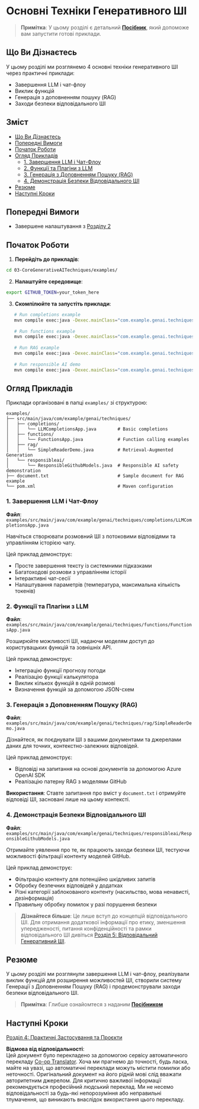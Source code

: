 <!--
CO_OP_TRANSLATOR_METADATA:
{
  "original_hash": "0a27b17f64f598a80b72d93b98b7ed04",
  "translation_date": "2025-07-21T20:42:58+00:00",
  "source_file": "03-CoreGenerativeAITechniques/README.md",
  "language_code": "uk"
}
-->
# Основні Техніки Генеративного ШІ

>**Примітка**: У цьому розділі є детальний [**Посібник**](./TUTORIAL.md), який допоможе вам запустити готові приклади.

## Що Ви Дізнаєтесь
У цьому розділі ми розглянемо 4 основні техніки генеративного ШІ через практичні приклади:
- Завершення LLM і чат-флоу
- Виклик функцій
- Генерація з доповненням пошуку (RAG)
- Заходи безпеки відповідального ШІ

## Зміст

- [Що Ви Дізнаєтесь](../../../03-CoreGenerativeAITechniques)
- [Попередні Вимоги](../../../03-CoreGenerativeAITechniques)
- [Початок Роботи](../../../03-CoreGenerativeAITechniques)
- [Огляд Прикладів](../../../03-CoreGenerativeAITechniques)
  - [1. Завершення LLM і Чат-Флоу](../../../03-CoreGenerativeAITechniques)
  - [2. Функції та Плагіни з LLM](../../../03-CoreGenerativeAITechniques)
  - [3. Генерація з Доповненням Пошуку (RAG)](../../../03-CoreGenerativeAITechniques)
  - [4. Демонстрація Безпеки Відповідального ШІ](../../../03-CoreGenerativeAITechniques)
- [Резюме](../../../03-CoreGenerativeAITechniques)
- [Наступні Кроки](../../../03-CoreGenerativeAITechniques)

## Попередні Вимоги

- Завершене налаштування з [Розділу 2](../../../02-SetupDevEnvironment)

## Початок Роботи

1. **Перейдіть до прикладів**:  
```bash
cd 03-CoreGenerativeAITechniques/examples/
```  
2. **Налаштуйте середовище**:  
```bash
export GITHUB_TOKEN=your_token_here
```  
3. **Скомпілюйте та запустіть приклади**:  
```bash
   # Run completions example
   mvn compile exec:java -Dexec.mainClass="com.example.genai.techniques.completions.LLMCompletionsApp"
   
   # Run functions example  
   mvn compile exec:java -Dexec.mainClass="com.example.genai.techniques.functions.FunctionsApp"
   
   # Run RAG example
   mvn compile exec:java -Dexec.mainClass="com.example.genai.techniques.rag.SimpleReaderDemo"
   
   # Run responsible AI demo
   mvn compile exec:java -Dexec.mainClass="com.example.genai.techniques.responsibleai.ResponsibleGithubModels"
   ```  

## Огляд Прикладів

Приклади організовані в папці `examples/` зі структурою:

```
examples/
├── src/main/java/com/example/genai/techniques/
│   ├── completions/
│   │   └── LLMCompletionsApp.java        # Basic completions 
│   ├── functions/
│   │   └── FunctionsApp.java             # Function calling examples
│   ├── rag/
│   │   └── SimpleReaderDemo.java         # Retrieval-Augmented Generation
│   └── responsibleai/
│       └── ResponsibleGithubModels.java  # Responsible AI safety demonstration
├── document.txt                          # Sample document for RAG example
└── pom.xml                               # Maven configuration
```

### 1. Завершення LLM і Чат-Флоу
**Файл**: `examples/src/main/java/com/example/genai/techniques/completions/LLMCompletionsApp.java`

Навчіться створювати розмовний ШІ з потоковими відповідями та управлінням історією чату.

Цей приклад демонструє:
- Просте завершення тексту із системними підказками
- Багатоходові розмови з управлінням історії
- Інтерактивні чат-сесії
- Налаштування параметрів (температура, максимальна кількість токенів)

### 2. Функції та Плагіни з LLM
**Файл**: `examples/src/main/java/com/example/genai/techniques/functions/FunctionsApp.java`

Розширюйте можливості ШІ, надаючи моделям доступ до користувацьких функцій та зовнішніх API.

Цей приклад демонструє:
- Інтеграцію функції прогнозу погоди
- Реалізацію функції калькулятора  
- Виклик кількох функцій в одній розмові
- Визначення функцій за допомогою JSON-схем

### 3. Генерація з Доповненням Пошуку (RAG)
**Файл**: `examples/src/main/java/com/example/genai/techniques/rag/SimpleReaderDemo.java`

Дізнайтеся, як поєднувати ШІ з вашими документами та джерелами даних для точних, контекстно-залежних відповідей.

Цей приклад демонструє:
- Відповіді на запитання на основі документів за допомогою Azure OpenAI SDK
- Реалізацію патерну RAG з моделями GitHub

**Використання**: Ставте запитання про вміст у `document.txt` і отримуйте відповіді ШІ, засновані лише на цьому контексті.

### 4. Демонстрація Безпеки Відповідального ШІ
**Файл**: `examples/src/main/java/com/example/genai/techniques/responsibleai/ResponsibleGithubModels.java`

Отримайте уявлення про те, як працюють заходи безпеки ШІ, тестуючи можливості фільтрації контенту моделей GitHub.

Цей приклад демонструє:
- Фільтрацію контенту для потенційно шкідливих запитів
- Обробку безпечних відповідей у додатках
- Різні категорії заблокованого контенту (насильство, мова ненависті, дезінформація)
- Правильну обробку помилок у разі порушення безпеки

> **Дізнайтеся більше**: Це лише вступ до концепцій відповідального ШІ. Для отримання додаткової інформації про етику, зменшення упередженості, питання конфіденційності та рамки відповідального ШІ дивіться [Розділ 5: Відповідальний Генеративний ШІ](../05-ResponsibleGenAI/README.md).

## Резюме

У цьому розділі ми розглянули завершення LLM і чат-флоу, реалізували виклик функцій для розширення можливостей ШІ, створили систему Генерації з Доповненням Пошуку (RAG) і продемонстрували заходи безпеки відповідального ШІ.

> **Примітка**: Глибше ознайомтеся з наданим [**Посібником**](./TUTORIAL.md)

## Наступні Кроки

[Розділ 4: Практичні Застосування та Проєкти](../04-PracticalSamples/README.md)

**Відмова від відповідальності**:  
Цей документ було перекладено за допомогою сервісу автоматичного перекладу [Co-op Translator](https://github.com/Azure/co-op-translator). Хоча ми прагнемо до точності, будь ласка, майте на увазі, що автоматичні переклади можуть містити помилки або неточності. Оригінальний документ на його рідній мові слід вважати авторитетним джерелом. Для критично важливої інформації рекомендується професійний людський переклад. Ми не несемо відповідальності за будь-які непорозуміння або неправильні тлумачення, що виникають внаслідок використання цього перекладу.